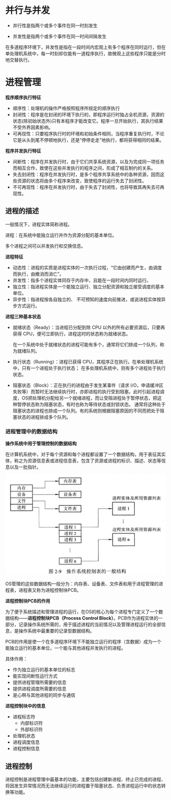 # 并行与并发

+ 并行性是指两个或多个事件在同一时刻发生

+ 并发性是指两个或多个事件在同一时间间隔发生

在多道程序环境下，并发性是指在一段时间内宏观上有多个程序在同时运行，但在单处理机系统中，每一时刻却仅能有一道程序执行，故微观上这些程序只能是分时地交替执行。

# 进程管理

**程序顺序执行特征**

+ 顺序性：处理机的操作严格按照程序所规定的顺序执行
+ 封闭性：程序是在封闭的环境下执行的，即程序运行时独占全机资源，资源的状态(除初始状态外)只有本程序才能改变它。程序一旦开始执行，其执行结果不受外界因素影响。
+ 可再现性：只要程序执行时的环境和初始条件相同，当程序重复执行时，不论它是从头到尾不停顿地执行，还是“停停走走”地执行，都将获得相同的结果。

**程序并发执行特征**

+ 间断性：程序在并发执行时，由于它们共享系统资源，以及为完成同一项任务而相互合作，致使在这些并发执行的程序之间，形成了相互制约的关系。
+ 失去封闭性：程序在并发执行时，是多个程序共享系统中的各种资源，因而这些资源的状态将由多个程序来改变，致使程序的运行失去了封闭性。
+ 不可再现性：程序在并发执行时，由于失去了封闭性，也将导致其再失去可再现性。

## 进程的描述

一般情况下，进程实体简称进程。

进程：在系统中能独立运行并作为资源分配的基本单位。

多个进程之间可以并发执行和交换信息。

**进程特征**

+ 动态性：进程的实质是进程实体的一次执行过程，“它由创建而产生，由调度而执行，由撤消而消亡”。
+ 并发性：指多个进程实体同存于内存中，且能在一段时间内同时运行。
+ 独立性：指进程实体是一个能独立运行、独立分配资源和独立接受调度的基本单位。
+ 异步性：指进程按各自独立的、 不可预知的速度向前推进，或说进程实体按异步方式运行。

**进程三种基本状态**

+ 就绪状态（Ready）：当进程已分配到除 CPU 以外的所有必要资源后，只要再获得 CPU，便可立即执行，进程这时的状态称为就绪状态。

  在一个系统中处于就绪状态的进程可能有多个，通常将它们排成一个队列，称为就绪队列。

+ 执行状态（Running）：进程已获得 CPU，其程序正在执行。在单处理机系统中，只有一个进程处于执行状态；
  在多处理机系统中，则有多个进程处于执行状态。

+ 阻塞状态（Block）：正在执行的进程由于发生某事件（请求 I/O，申请缓冲区失败等）而暂时无法继续执行时，亦即进程的执行受到阻塞。此时引起进程调度，OS把处理机分配给另一个就绪进程，而让受阻进程处于暂停状态，把这种暂停状态称为阻塞状态，有时也称为等待状态或封锁状态。
  通常将这种处于阻塞状态的进程也排成一个队列。有的系统则根据阻塞原因的不同而把处于阻塞状态的进程排成多个队列。

### 进程管理中的数据结构

**操作系统中用于管理控制的数据结构**

在计算机系统中，对于每个资源和每个进程都设置了一个数据结构，用于表征其实体，称之为资源信息表或进程信息表，包含了资源或进程的标识、描述、状态等信息以及一批指针。

![image-20210813211523395](计算机操作系统.assets/image-20210813211523395.png)



OS管理的这些数据结构一般分为：内存表、设备表、文件表和用于进程管理的进程表，进程表又称为进程控制块PCB。

**进程控制块PCB的作用**

为了便于系统描述和管理进程的运行，在OS的核心为每个进程专门定义了一个数据结构——**进程控制块PCB（Process Control Block）**。PCB作为进程实体的一部分，记录操作系统所需的，用于描述进程的当前情况以及管理进程运行的全部信息，是操作系统中最重要的记录型数据结构。

PCB的作用是使一个在多道程序环境下不能独立运行的程序（含数据）成为一个能独立运行的基本单位，一个能与其他进程并发执行的进程。

具体作用：

+ 作为独立运行的基本单位的标志
+ 能实现间断性运行方式
+ 提供进程管理所需要的信息
+ 提供进程调度所需要的信息
+ 是心啊与其他进程的同步与通信

**进程控制块中的信息**

+ 进程标志符
  + 内部标识符
  + 外部标识符
+ 处理机状态
+ 进程调度信息
+ 进程控制信息

## 进程控制

进程控制是进程管理中最基本的功能，主要包括创建新进程、终止已完成的进程、将因发生异常情况而无法继续运行的进程置于阻塞状态、负责进程运行中的状态转换等功能。

